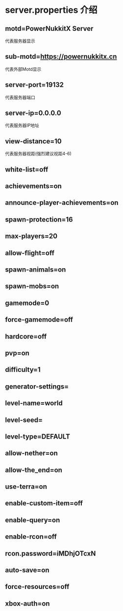 # server.properties 介绍
## motd=PowerNukkitX Server
代表服务器显示
## sub-motd=https://powernukkitx.cn
代表外部Motd显示
## server-port=19132
代表服务器端口
## server-ip=0.0.0.0
代表服务器IP地址
## view-distance=10
代表服务器视距(强烈建议视距4-6)
## white-list=off
## achievements=on
## announce-player-achievements=on
## spawn-protection=16
## max-players=20
## allow-flight=off
## spawn-animals=on
## spawn-mobs=on
## gamemode=0
## force-gamemode=off
## hardcore=off
## pvp=on
## difficulty=1
## generator-settings=
## level-name=world
## level-seed=
## level-type=DEFAULT
## allow-nether=on
## allow-the_end=on
## use-terra=on
## enable-custom-item=off
## enable-query=on
## enable-rcon=off
## rcon.password=iMDhjOTcxN
## auto-save=on
## force-resources=off
## xbox-auth=on
